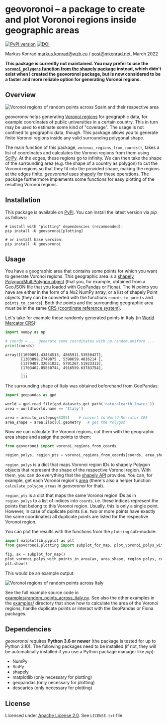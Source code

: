 # geovoronoi – a package to create and plot Voronoi regions inside geographic areas

[![PyPI version](https://badge.fury.io/py/geovoronoi.svg)](https://badge.fury.io/py/geovoronoi) [![DOI](https://zenodo.org/badge/DOI/10.5281/zenodo.6327256.svg)](https://doi.org/10.5281/zenodo.6327256)

Markus Konrad <markus.konrad@wzb.eu> / <post@mkonrad.net>, March 2022

**This package is currently not maintained. You may prefer to use the [`voronoi_polygons` function from the shapely package](https://shapely.readthedocs.io/en/stable/reference/shapely.voronoi_polygons.html#shapely.voronoi_polygons) instead, which didn't exist when I created the geovoronoi package, but is now considered to be a faster and more reliable option for generating Voronoi regions.**

## Overview

![Voronoi regions of random points across Spain and their respective area](https://raw.githubusercontent.com/WZBSocialScienceCenter/geovoronoi/master/examples/random_points_and_area.png)

*geovoronoi* helps generating [Voronoi regions](https://en.wikipedia.org/wiki/Voronoi_diagram) for geographic data, for example coordinates of public universities in a certain country. This in turn may be used to estimate some kind of "coverage". The usage is not confined to geographic data, though. This package allows you to generate finite Voronoi regions inside any valid surrounding polygonal shape. 

The main function of this package, `voronoi_regions_from_coords()`, takes a list of coordinates and calculates the Voronoi regions from them using [SciPy](https://docs.scipy.org/doc/scipy/reference/generated/scipy.spatial.Voronoi.html#scipy.spatial.Voronoi). At the edges, these regions go to infinity. We can then take the shape of the surrounding area (e.g. the shape of a country as polygon) to cut the Voronoi regions so that they fit into the provided shape, making the regions at the edges finite. *geovoronoi* uses [shapely](https://shapely.readthedocs.io/) for these operations. The package furthermore implements some functions for easy plotting of the resulting Voronoi regions.

## Installation

This package is available on [PyPI](https://pypi.org/project/geovoronoi/). You can install the latest version via *pip* as follows:

```
# install with "plotting" dependencies (recommended):
pip install -U geovoronoi[plotting]

# or install base version:
pip install -U geovoronoi
``` 

## Usage

You have a geographic area that contains some points for which you want to generate Voronoi regions. This geographic area is a [shapely Polygon/MultiPolygon object](https://shapely.readthedocs.io/en/stable/manual.html#polygons) (that you, for example, obtained from a GeoJSON file that you loaded with [GeoPandas](http://geopandas.org/) or [Fiona](https://fiona.readthedocs.io/)). The *N* points you have are either in the form of a *N*x2 NumPy array, or a list of shapely Point objects (they can be converted with the functions `coords_to_points` and `points_to_coords`). Both the points and the surrounding geographic area must be in the same [CRS (coordinate reference system)](https://en.wikipedia.org/wiki/Spatial_reference_system).

Let's take for example these randomly generated points in Italy (in [World Mercator CRS](https://epsg.io/3395)): 

```python
import numpy as np

# coords = ... generate some coordinates with np.random.uniform ...
print(coords)
```
 
```
array([[1690891.43454513, 4865911.53550427],
       [1303898.2749075 , 5398659.4816214 ],
       [1379407.32051822, 5701267.51923313],
       [1703402.05850744, 4916559.63783754],
       ...
       ]])
``` 

The surrounding shape of Italy was obtained beforehand from GeoPandas:

```python
import geopandas as gpd

world = gpd.read_file(gpd.datasets.get_path('naturalearth_lowres'))
area = world[world.name == 'Italy']

area = area.to_crs(epsg=3395)    # convert to World Mercator CRS
area_shape = area.iloc[0].geometry   # get the Polygon
```

Now we can calculate the Voronoi regions, cut them with the geographic area shape and assign the points to them:

```python
from geovoronoi import voronoi_regions_from_coords

region_polys, region_pts = voronoi_regions_from_coords(coords, area_shape)
```

`region_polys` is a dict that maps Voronoi region IDs to shapely Polygon objects that represent the shape of the respective Voronoi region. With them, you can do everything that the [shapely API](https://shapely.readthedocs.io/en/stable/manual.html#polygons) provides. You can, for example, get each Voronoi region's [area](https://shapely.readthedocs.io/en/stable/manual.html#object.area) (there's also a helper function `calculate_polygon_areas` in *geovoronoi* for that). 

`region_pts` is a dict that maps the same Voronoi region IDs as in `region_polys` to a list of indices into `coords`, i.e. these indices represent the points that belong to this Voronoi region. Usually, this is only a single point. However, in case of duplicate points (i.e. two or more points have exactly the same coordinates) all duplicate points are listed for the respective Voronoi region.

You can plot the results with the functions from the `plotting` sub-module:

```python
import matplotlib.pyplot as plt
from geovoronoi.plotting import subplot_for_map, plot_voronoi_polys_with_points_in_area

fig, ax = subplot_for_map()
plot_voronoi_polys_with_points_in_area(ax, area_shape, region_polys, coords, region_pts)
plt.show()
```

This would be an example output:

![Voronoi regions of random points across Italy](https://raw.githubusercontent.com/WZBSocialScienceCenter/geovoronoi/master/examples/random_points_across_italy.png)

See the full example source code in [examples/random_points_across_italy.py](examples/random_points_across_italy.py). See also the other examples in the [examples/](examples) directory that show how to calculate the area of the Voronoi regions, handle duplicate points or interact with the GeoPandas or Fiona packages. 

## Dependencies

*geovoronoi* requires **Python 3.6 or newer** (the package is tested for up to Python 3.10). The following packages need to be installed (if not, they will be automatically installed if you use a Python package manager like *pip*):

* NumPy
* SciPy
* shapely
* matplotlib (only necessary for plotting)
* geopandas (only necessary for plotting)
* descartes (only necessary for plotting)

## License

Licensed under [Apache License 2.0](https://www.apache.org/licenses/LICENSE-2.0). See `LICENSE.txt` file. 
